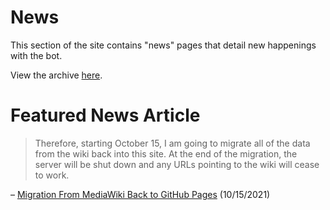 # News

This section of the site contains "news" pages that detail new happenings with the bot.

View the archive [here](archives.md).

# Featured News Article

> Therefore, starting October 15, I am going to migrate all of the data from the wiki back into this site. At the end of
> the migration, the server will be shut down and any URLs pointing to the wiki will cease to work.

– [Migration From MediaWiki Back to GitHub Pages](2021/10/15/migration.md) (10/15/2021)